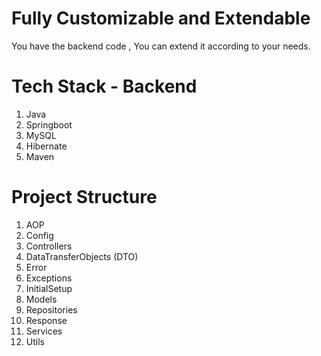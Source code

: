 # Fully Customizable and Extendable
You have the backend code , You can extend it according to your needs.

# Tech Stack - Backend

1) Java
2) Springboot
3) MySQL
4) Hibernate
5) Maven

# Project Structure

1) AOP
2) Config
3) Controllers
4) DataTransferObjects (DTO)
5) Error
6) Exceptions
7) InitialSetup
8) Models
9) Repositories
10) Response
11) Services
12) Utils



